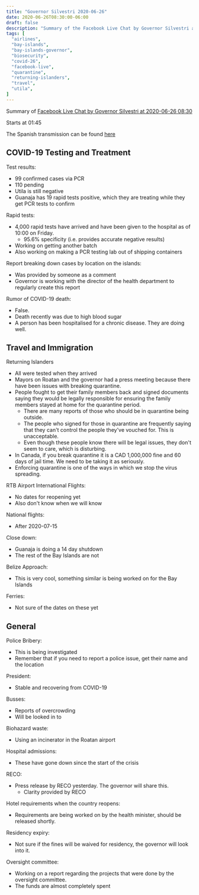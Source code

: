 ```yaml
---
title: "Governor Silvestri 2020-06-26"
date: 2020-06-26T08:30:00-06:00
draft: false
description: "Summary of the Facebook Live Chat by Governor Silvestri at 2020-06-26 08:30"
tags: [
  "airlines",
  "bay-islands",
  "bay-islands-governor",
  "biosecurity",
  "covid-26",
  "facebook-live",
  "quarantine",
  "returning-islanders",
  "travel",
  "utila",
]
---
```


Summary of [Facebook Live Chat by Governor Silvestri at 2020-06-26
08:30](https://www.facebook.com/gobernacionislas/videos/3187482834673526)

Starts at 01:45

The Spanish transmission can be found [here](https://www.facebook.com/gobernacionislas/videos/267732207999697/)

COVID-19 Testing and Treatment
------------------------------

Test results:
* 99 confirmed cases via PCR
* 110 pending
* Utila is still negative
* Guanaja has 19 rapid tests positive, which they are treating while they get
  PCR tests to confirm

Rapid tests:
* 4,000 rapid tests have arrived and have been given to the hospital as of
  10:00 on Friday.
  * 95.6% specificity (i.e. provides accurate negative results)
* Working on getting another batch
* Also working on making a PCR testing lab out of shipping containers

Report breaking down cases by location on the islands:
* Was provided by someone as a comment
* Governor is working with the director of the health department to regularly
  create this report

Rumor of COVID-19 death:
* False.
* Death recently was due to high blood sugar
* A person has been hospitalised for a chronic disease. They are doing well.

Travel and Immigration
----------------------

Returning Islanders
* All were tested when they arrived
* Mayors on Roatan and the governor had a press meeting because there have been
  issues with breaking quarantine.
* People fought to get their family members back and signed documents saying
  they would be legally responsible for ensuring the family members stayed at
  home for the quarantine period.
  * There are many reports of those who should be in quarantine being outside.
  * The people who signed for those in quarantine are frequently saying that
    they can't control the people they've vouched for. This is unacceptable.
  * Even though these people know there will be legal issues, they don't seem
    to care, which is disturbing.
* In Canada, if you break quarantine it is a CAD 1,000,000 fine and 60 days of
  jail time. We need to be taking it as seriously.
* Enforcing quarantine is one of the ways in which we stop the virus spreading.

RTB Airport International Flights:
* No dates for reopening yet
* Also don't know when we will know

National flights:
* After 2020-07-15

Close down:
* Guanaja is doing a 14 day shutdown
* The rest of the Bay Islands are not

Belize Approach:
* This is very cool, something similar is being worked on for the Bay Islands

Ferries:
* Not sure of the dates on these yet

General
-------

Police Bribery:
* This is being investigated
* Remember that if you need to report a police issue, get their name and the
  location

President:
* Stable and recovering from COVID-19

Busses:
* Reports of overcrowding
* Will be looked in to

Biohazard waste:
* Using an incinerator in the Roatan airport

Hospital admissions:
* These have gone down since the start of the crisis

RECO:
* Press release by RECO yesterday. The governor will share this.
  * Clarity provided by RECO

Hotel requirements when the country reopens:
* Requirements are being worked on by the health minister, should be released
  shortly.

Residency expiry:
* Not sure if the fines will be waived for residency, the governor will look
  into it.

Oversight committee:
* Working on a report regarding the projects that were done by the oversight
  committee.
* The funds are almost completely spent
